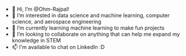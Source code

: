- 👋 Hi, I’m @Ohm-Rajpal!
- 👀 I’m interested in data science and machine learning, computer science, and aerospace engineering
- 🌱 I’m currently learning machine learning to make fun projects
- 💞️ I’m looking to collaborate on anything that can help me expand my knowledge in STEM
- 📫 I'm available to chat on LinkedIn :D

<!---
Ohm-Rajpal/Ohm-Rajpal is a ✨ special ✨ repository because its `README.md` (this file) appears on your GitHub profile.
You can click the Preview link to take a look at your changes.
--->
